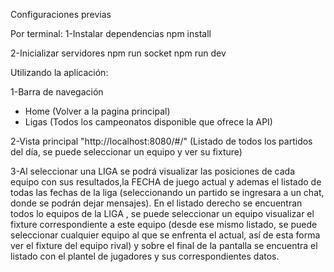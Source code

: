 Configuraciones previas

Por terminal:
1-Instalar dependencias
  npm install

2-Inicializar servidores
  npm run socket
  npm run dev

Utilizando la aplicación:

1-Barra de navegación
  * Home (Volver a la pagina principal)
  * Ligas (Todos los campeonatos disponible que ofrece la API)

2-Vista principal "http://localhost:8080/#/" (Listado de todos los partidos del día, se puede seleccionar un equipo y ver su fixture)

3-Al seleccionar una LIGA se podrá visualizar las posiciones de cada equipo con sus resultados,la FECHA de juego actual
y ademas el listado de todas las fechas de la liga (seleccionando un partido se ingresara a un chat, donde se podrán dejar mensajes).
En el listado derecho se encuentran todos lo equipos de la LIGA , se puede seleccionar un equipo visualizar el fixture correspondiente
a este equipo (desde ese mismo listado, se puede seleccionar cualquier equipo al que se enfrenta el actual, así
de esta forma ver el fixture del equipo rival) y sobre el final de la pantalla se encuentra el listado con el plantel de jugadores y sus
correspondientes datos.
